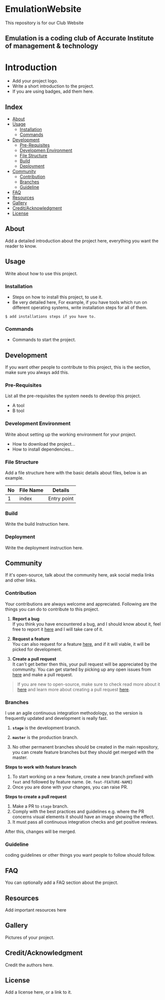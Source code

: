 # EmulationWebsite
This repository is for our Club Website
<h2>Emulation is a coding club of Accurate Institute of management & technology </h2>


# Introduction
- Add your project logo.
- Write a short introduction to the project.
- If you are using badges, add them here.

## Index

- [About](#about)
- [Usage](#usage)
  - [Installation](#installation)
  - [Commands](#commands)
- [Development](#development)
  - [Pre-Requisites](#pre-requisites)
  - [Developmen Environment](#development-environment)
  - [File Structure](#file-structure)
  - [Build](#build)  
  - [Deployment](#deployment)  
- [Community](#community)
  - [Contribution](#contribution)
  - [Branches](#branches)
  - [Guideline](guideline)  
- [FAQ](#faq)
- [Resources](#resources)
- [Gallery](#gallery)
- [Credit/Acknowledgment](#creditacknowledgment)
- [License](#license)

## About
Add a detailed introduction about the project here, everything you want the reader to know.

## Usage
Write about how to use this project.

### Installation
- Steps on how to install this project, to use it.
- Be very detailed here, For example, if you have tools which run on different operating systems, write installation steps for all of them.

```
$ add installations steps if you have to.
```

### Commands
- Commands to start the project.

## Development
If you want other people to contribute to this project, this is the section, make sure you always add this.

### Pre-Requisites
List all the pre-requisites the system needs to develop this project.
- A tool
- B tool

### Development Environment
Write about setting up the working environment for your project.
- How to download the project...
- How to install dependencies...


### File Structure
Add a file structure here with the basic details about files, below is an example.

| No | File Name | Details 
|----|------------|-------|
| 1  | index | Entry point

### Build
Write the build Instruction here.

### Deployment
Write the deployment instruction here.

## Community

If it's open-source, talk about the community here, ask social media links and other links.

### Contribution

 Your contributions are always welcome and appreciated. Following are the things you can do to contribute to this project.

 1. **Report a bug** <br>
 If you think you have encountered a bug, and I should know about it, feel free to report it [here]() and I will take care of it.

 2. **Request a feature** <br>
 You can also request for a feature [here](), and if it will viable, it will be picked for development.  

 3. **Create a pull request** <br>
 It can't get better then this, your pull request will be appreciated by the community. You can get started by picking up any open issues from [here]() and make a pull request.

 > If you are new to open-source, make sure to check read more about it [here](https://www.digitalocean.com/community/tutorial_series/an-introduction-to-open-source) and learn more about creating a pull request [here](https://www.digitalocean.com/community/tutorials/how-to-create-a-pull-request-on-github).


### Branches

 I use an agile continuous integration methodology, so the version is frequently updated and development is really fast.

1. **`stage`** is the development branch.

2. **`master`** is the production branch.

3. No other permanent branches should be created in the main repository, you can create feature branches but they should get merged with the master.

**Steps to work with feature branch**

1. To start working on a new feature, create a new branch prefixed with `feat` and followed by feature name. (ie. `feat-FEATURE-NAME`)
2. Once you are done with your changes, you can raise PR.

**Steps to create a pull request**

1. Make a PR to `stage` branch.
2. Comply with the best practices and guidelines e.g. where the PR concerns visual elements it should have an image showing the effect.
3. It must pass all continuous integration checks and get positive reviews.

After this, changes will be merged.


### Guideline
coding guidelines or other things you want people to follow should follow.


## FAQ
You can optionally add a FAQ section about the project.

##  Resources
Add important resources here

##  Gallery
Pictures of your project.

## Credit/Acknowledgment
Credit the authors here.

##  License
Add a license here, or a link to it.